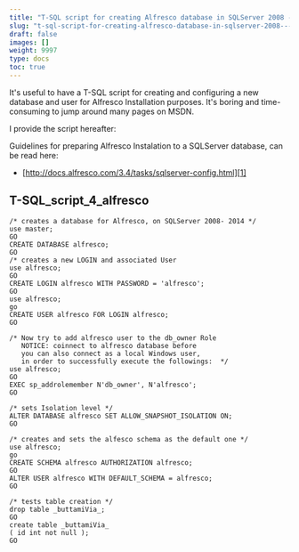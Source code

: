 ```yaml
---
title: "T-SQL script for creating Alfresco database in SQLServer 2008 - 2014"
slug: "t-sql-script-for-creating-alfresco-database-in-sqlserver-2008---2014"
draft: false
images: []
weight: 9997
type: docs
toc: true
---
```


It's useful to have a T-SQL script for creating and configuring a new database and user for Alfresco Installation purposes.
It's boring and time-consuming to jump around many pages on MSDN.

I provide the script hereafter:

Guidelines for preparing Alfresco Instalation to a SQLServer database, can be read here:
- [http://docs.alfresco.com/3.4/tasks/sqlserver-config.html][1]


  [1]: http://docs.alfresco.com/3.4/tasks/sqlserver-config.html

## T-SQL_script_4_alfresco
    /* creates a database for Alfresco, on SQLServer 2008- 2014 */
    use master;
    GO
    CREATE DATABASE alfresco;
    GO
    /* creates a new LOGIN and associated User
    use alfresco;
    GO
    CREATE LOGIN alfresco WITH PASSWORD = 'alfresco';  
    GO
    use alfresco;
    go
    CREATE USER alfresco FOR LOGIN alfresco;  
    GO
    
    /* Now try to add alfresco user to the db_owner Role 
       NOTICE: coinnect to alfresco database before 
       you can also connect as a local Windows user,
       in order to successfully execute the followings:  */
    use alfresco;
    GO
    EXEC sp_addrolemember N'db_owner', N'alfresco';
    GO
    
    /* sets Isolation level */
    ALTER DATABASE alfresco SET ALLOW_SNAPSHOT_ISOLATION ON; 
    GO
    
    /* creates and sets the alfesco schema as the default one */
    use alfresco;
    go
    CREATE SCHEMA alfresco AUTHORIZATION alfresco;
    GO
    ALTER USER alfresco WITH DEFAULT_SCHEMA = alfresco;
    GO
    
    /* tests table creation */
    drop table _buttamiVia_; 
    GO 
    create table _buttamiVia_ 
    ( id int not null ); 
    GO



